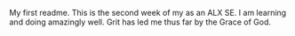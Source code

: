 My first readme.
This is the second week of my as an ALX SE.
I am learning and doing amazingly well.
Grit has led me thus far by the Grace of God.
